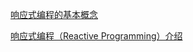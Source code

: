 [响应式编程的基本概念](https://www.infoq.cn/article/2016/01/reactive-basics)

[响应式编程（Reactive Programming）介绍](https://zhuanlan.zhihu.com/p/27678951)
